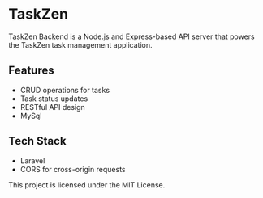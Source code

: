 # TaskZen
TaskZen Backend is a Node.js and Express-based API server that powers the TaskZen task management application.

## Features
 - CRUD operations for tasks
 - Task status updates
 - RESTful API design
 - MySql

## Tech Stack
 - Laravel
 - CORS for cross-origin requests

This project is licensed under the MIT License.

